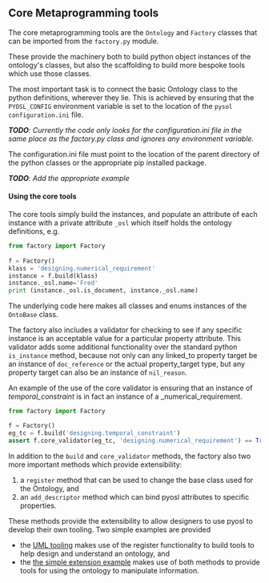 ## Core Metaprogramming tools

The core metaprogramming tools are the `Ontology` and `Factory` classes that can be imported 
from the `factory.py` module.

These provide the machinery both to build python object instances of the ontology's classes, but also
the scaffolding to build more bespoke tools which use those classes.

The most important task is to connect the basic Ontology class to the python
definitions, wherever they lie. This is achieved by ensuring that the 
`PYOSL_CONFIG` environment variable is set to the location of the `pysol configuration.ini`
file.

_**TODO**: Currently the code only looks for the configuration.ini file in the same place
as the factory.py class and ignores any environment variable._

The configuration.ini file must point to the location of the parent directory of the 
python classes or the appropriate pip installed package.

_**TODO**: Add the appropriate example_

#### Using the core tools

The core tools simply build the instances, and populate an attribute of each instance with 
a private attribute `_osl` which itself holds the ontology definitions, e.g.

```python
from factory import Factory
 
f = Factory()
klass = 'designing.numerical_requirement'
instance = f.build(klass)
instance._osl.name='Fred'
print (instance._osl.is_document, instance._osl.name)

``` 

The underlying code here makes all classes and enums instances of the ``OntoBase`` class.

The factory also includes a validator for checking to see if any specific
instance is an acceptable value for a particular property attribute. This 
validator adds some additional functionality over the standard python
`is_instance` method, because not only can any linked_to property target
be an instance of `doc_reference` or the actual property_target type, but 
any property target can also be an instance of `nil_reason`. 


An example of the use of the core validator is ensuring
that an instance of _temporal_constraint_ is in fact an instance
of a _numerical_requirement.

```python
from factory import Factory

f = Factory()
eg_tc = f.build('designing.temporal_constraint')
assert f.core_validator(eg_tc, 'designing.numerical_requirement') == True

```

In addition to the `build` and `core_validator` methods, the factory also two more 
important methods which provide extensibility:

1. a `register` method that can be used to change the base class used for 
the Ontology, and
2. an `add_descriptor` method which can bind pyosl attributes to specific properties.

These methods provide the extensibility to allow designers to use pyosl to develop their
own tooling. Two simple examples are provided

 - the [UML tooling](05_uml_tooling.md) makes use of the register functionality to build
 tools to help design and understand an ontology, and 
 - the [the simple extension example](06_simple_examples.md) makes use of both methods
 to provide tools for using the ontology to manipulate information.

